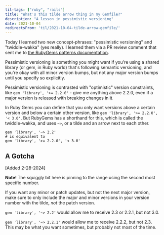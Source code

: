 ```yaml
---
til-tags: ["ruby", "rails"]
title: "What's this tilde arrow thing in my Gemfile?"
description: "A lesson in pessimistic versioning"
date: 2021-10-04
redirectsFrom: 'til/2021-10-04-tilde-arrow-gemfile/'
---
```


Today I learned two new concept-phrases: "pessimistic versioning" and "twiddle-wakka" (yes really). I learned them via a PR review comment that sent me to [the RubyGems patterns documentation](https://guides.rubygems.org/patterns/).

Pessimistic versioning is something you might want if you're using a shared library (or gem, in Ruby world) that's following semantic versioning, and you're okay with all minor version bumps, but not any major version bumps until you specify so explicitly. 

Pessimistic versioning is contrasted with "optimistic" version constraints, like `gem 'library', '>= 2.2.0'` - give me anything above 2.2.0, even if a major version is released with breaking changes in it. 

In Ruby Gems you can define that you only want versions above a certain version and below a certain other version, like `gem 'library', '>= 2.2.0', '< 3.0'`. 
But RubyGems has a shorthand for this, which is called the twiddle-wakka, and uses `~>`, or a tilde and an arrow next to each other. 

```
gem 'library', '~> 2.2'
# is equivalent to 
gem 'library', '>= 2.2.0', '< 3.0'
```

## A Gotcha
[Added 2-28-2024]

**Note**! The squiggly bit here is pinning to the range using the second most specific number. 

If you want any minor or patch updates, but not the next major version, make sure to only include the major and minor versions in your version number with the tilde, _not_ the patch version. 

`gem 'library', '~> 2.2'` would allow me to receive 2.3 or 2.2.1, but not 3.0. 

`gem 'library', '~> 2.2.1'` would allow me to receive 2.2.2, but not 2.3. This may be what you want sometimes, but probably not most of the time.  


